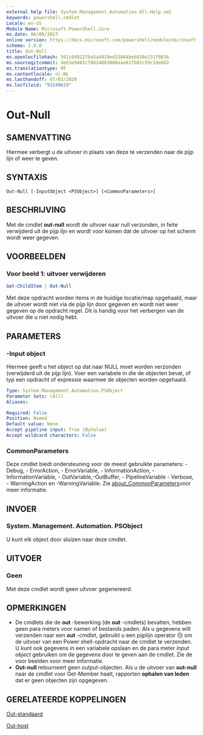 ```yaml
---
external help file: System.Management.Automation.dll-Help.xml
keywords: powershell,cmdlet
Locale: en-US
Module Name: Microsoft.PowerShell.Core
ms.date: 06/09/2017
online version: https://docs.microsoft.com/powershell/module/microsoft.powershell.core/out-null?view=powershell-7&WT.mc_id=ps-gethelp
schema: 2.0.0
title: Out-Null
ms.openlocfilehash: 501c0482270a5a4919ed33844beb838e231f8636
ms.sourcegitcommit: de63e9481cf8024883060aae61fb02c59c2de662
ms.translationtype: MT
ms.contentlocale: nl-NL
ms.lasthandoff: 07/03/2020
ms.locfileid: "93249619"
---
```

# Out-Null

## SAMENVATTING
Hiermee verbergt u de uitvoer in plaats van deze te verzenden naar de pijp lijn of weer te geven.

## SYNTAXIS

```
Out-Null [-InputObject <PSObject>] [<CommonParameters>]
```

## BESCHRIJVING

Met de cmdlet **out-null** wordt de uitvoer naar null verzonden, in feite verwijderd uit de pijp lijn en wordt voor komen dat de uitvoer op het scherm wordt weer gegeven.

## VOORBEELDEN

### Voor beeld 1: uitvoer verwijderen

```powershell
Get-ChildItem | Out-Null
```

Met deze opdracht worden items in de huidige locatie/map opgehaald, maar de uitvoer wordt niet via de pijp lijn door gegeven en wordt niet weer gegeven op de opdracht regel.
Dit is handig voor het verbergen van de uitvoer die u niet nodig hebt.

## PARAMETERS

### -Input object

Hiermee geeft u het object op dat naar NULL moet worden verzonden (verwijderd uit de pijp lijn).
Voer een variabele in die de objecten bevat, of typ een opdracht of expressie waarmee de objecten worden opgehaald.

```yaml
Type: System.Management.Automation.PSObject
Parameter Sets: (All)
Aliases:

Required: False
Position: Named
Default value: None
Accept pipeline input: True (ByValue)
Accept wildcard characters: False
```

### CommonParameters

Deze cmdlet biedt ondersteuning voor de meest gebruikte parameters: -Debug, - ErrorAction, - ErrorVariable, - InformationAction, -InformationVariable, - OutVariable,-OutBuffer, - PipelineVariable - Verbose, - WarningAction en -WarningVariable. Zie [about_CommonParameters](https://go.microsoft.com/fwlink/?LinkID=113216)voor meer informatie.

## INVOER

### System. Management. Automation. PSObject

U kunt elk object door sluizen naar deze cmdlet.

## UITVOER

### Geen

Met deze cmdlet wordt geen uitvoer gegenereerd.

## OPMERKINGEN

* De cmdlets die de **out** -bewerking (de **out** -cmdlets) bevatten, hebben geen para meters voor namen of bestands paden. Als u gegevens wilt verzenden naar een **out** -cmdlet, gebruikt u een pijplijn operator (|) om de uitvoer van een Power shell-opdracht naar de cmdlet te verzenden. U kunt ook gegevens in een variabele opslaan en de para meter *input object* gebruiken om de gegevens door te geven aan de cmdlet. Zie de voor beelden voor meer informatie.
* **Out-null** retourneert geen output-objecten. Als u de uitvoer van **out-null** naar de cmdlet voor Get-Member haalt, rapporten **ophalen van leden** dat er geen objecten zijn opgegeven.

## GERELATEERDE KOPPELINGEN

[Out-standaard](Out-Default.md)

[Out-host](Out-Host.md)
